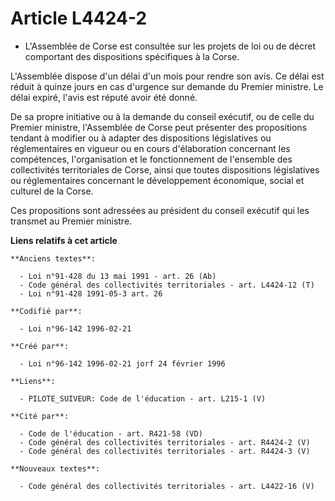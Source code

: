 # Article L4424-2

- L'Assemblée de Corse est consultée sur les projets de loi ou de décret comportant des dispositions spécifiques à la Corse.

L'Assemblée dispose d'un délai d'un mois pour rendre son avis. Ce délai est réduit à quinze jours en cas d'urgence sur
demande du Premier ministre. Le délai expiré, l'avis est réputé avoir été donné.

De sa propre initiative ou à la demande du conseil exécutif, ou de celle du Premier ministre, l'Assemblée de Corse peut
présenter des propositions tendant à modifier ou à adapter des dispositions législatives ou réglementaires en vigueur ou en
cours d'élaboration concernant les compétences, l'organisation et le fonctionnement de l'ensemble des collectivités
territoriales de Corse, ainsi que toutes dispositions législatives ou réglementaires concernant le développement économique,
social et culturel de la Corse.

Ces propositions sont adressées au président du conseil exécutif qui les transmet au Premier ministre.

**Liens relatifs à cet article**

	**Anciens textes**:

	  - Loi n°91-428 du 13 mai 1991 - art. 26 (Ab)
	  - Code général des collectivités territoriales - art. L4424-12 (T)
	  - Loi n°91-428 1991-05-3 art. 26

	**Codifié par**:

	  - Loi n°96-142 1996-02-21

	**Créé par**:

	  - Loi n°96-142 1996-02-21 jorf 24 février 1996

	**Liens**:

	  - PILOTE_SUIVEUR: Code de l'éducation - art. L215-1 (V)

	**Cité par**:

	  - Code de l'éducation - art. R421-58 (VD)
	  - Code général des collectivités territoriales - art. R4424-2 (V)
	  - Code général des collectivités territoriales - art. R4424-3 (V)

	**Nouveaux textes**:

	  - Code général des collectivités territoriales - art. L4422-16 (V)
